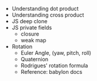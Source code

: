 - Understanding dot product
- Understanding cross product
- JS deep clone
- JS private fields
  - closure
  - weak map
- Rotation
  - Euler Angle, (yaw, pitch, roll)
  - Quaternion
  - Rodrigues' rotation formula
  - Reference: babylon docs

